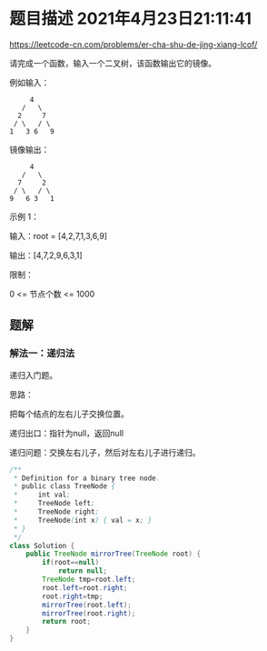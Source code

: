 # 题目描述	2021年4月23日21:11:41

https://leetcode-cn.com/problems/er-cha-shu-de-jing-xiang-lcof/

请完成一个函数，输入一个二叉树，该函数输出它的镜像。

例如输入：

```
     4
   /   \
  2     7
 / \   / \
1   3 6   9
```

镜像输出：

```
     4
   /   \
  7     2
 / \   / \
9   6 3   1
```

 

示例 1：

输入：root = [4,2,7,1,3,6,9]

输出：[4,7,2,9,6,3,1]


限制：

0 <= 节点个数 <= 1000

## 题解

### 解法一：递归法

递归入门题。

思路：

把每个结点的左右儿子交换位置。

递归出口：指针为null，返回null

递归问题：交换左右儿子，然后对左右儿子进行递归。

```java
/**
 * Definition for a binary tree node.
 * public class TreeNode {
 *     int val;
 *     TreeNode left;
 *     TreeNode right;
 *     TreeNode(int x) { val = x; }
 * }
 */
class Solution {
    public TreeNode mirrorTree(TreeNode root) {
        if(root==null)
            return null;
        TreeNode tmp=root.left;
        root.left=root.right;
        root.right=tmp;
        mirrorTree(root.left);
        mirrorTree(root.right);
        return root;
    }
}
```


